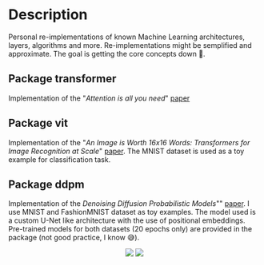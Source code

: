 # Description
Personal re-implementations of known Machine Learning architectures, layers, algorithms and more.
Re-implementations might be semplified and approximate. The goal is getting the core concepts down 🙂.

## Package transformer
Implementation of the "_Attention is all you need_" [paper](https://arxiv.org/abs/1706.03762) 

## Package vit
Implementation of the "_An Image is Worth 16x16 Words: Transformers for Image Recognition at Scale_" [paper](https://openreview.net/forum?id=YicbFdNTTy).
The MNIST dataset is used as a toy example for classification task.

## Package ddpm
Implementation of the _Denoising Diffusion Probabilistic Models_"" [paper](https://arxiv.org/abs/2006.11239).
I use MNIST and FashionMNIST dataset as toy examples. The model used is a custom U-Net like architecture with the use of positional embeddings.
Pre-trained models for both datasets (20 epochs only) are provided in the package (not good practice, I know 😅).

<center><img src="./ddpm/mnist.gif" /> <img src="./ddpm/fashion.gif" /></center>